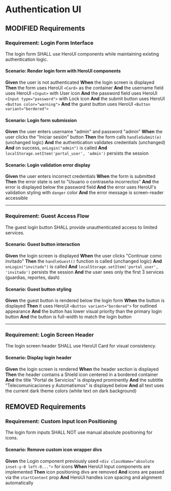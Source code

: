 # Authentication UI

## MODIFIED Requirements

### Requirement: Login Form Interface
The login form SHALL use HeroUI components while maintaining existing authentication logic.

#### Scenario: Render login form with HeroUI components
**Given** the user is not authenticated
**When** the login screen is displayed
**Then** the form uses HeroUI `<Card>` as the container
**And** the username field uses HeroUI `<Input>` with User icon
**And** the password field uses HeroUI `<Input type="password">` with Lock icon
**And** the submit button uses HeroUI `<Button color="warning">`
**And** the guest button uses HeroUI `<Button variant="bordered">`

#### Scenario: Login form submission
**Given** the user enters username "admin" and password "admin"
**When** the user clicks the "Iniciar sesión" button
**Then** the form calls `handleSubmit(e)` (unchanged logic)
**And** the authentication validates credentials (unchanged)
**And** on success, `onLogin("admin")` is called
**And** `localStorage.setItem('portal_user', 'admin')` persists the session

#### Scenario: Login validation error display
**Given** the user enters incorrect credentials
**When** the form is submitted
**Then** the error state is set to "Usuario o contraseña incorrectos"
**And** the error is displayed below the password field
**And** the error uses HeroUI's validation styling with `danger` color
**And** the error message is screen-reader accessible

---

### Requirement: Guest Access Flow
The guest login button SHALL provide unauthenticated access to limited services.

#### Scenario: Guest button interaction
**Given** the login screen is displayed
**When** the user clicks "Continuar como invitado"
**Then** the `handleGuest()` function is called (unchanged logic)
**And** `onLogin("invitado")` is called
**And** `localStorage.setItem('portal_user', 'invitado')` persists the session
**And** the user sees only the first 3 services (guardias, reportes, dash)

#### Scenario: Guest button styling
**Given** the guest button is rendered below the login form
**When** the button is displayed
**Then** it uses HeroUI `<Button variant="bordered">` for outlined appearance
**And** the button has lower visual priority than the primary login button
**And** the button is full-width to match the login button

---

### Requirement: Login Screen Header
The login screen header SHALL use HeroUI Card for visual consistency.

#### Scenario: Display login header
**Given** the login screen is rendered
**When** the header section is displayed
**Then** the header contains a Shield icon centered in a bordered container
**And** the title "Portal de Servicios" is displayed prominently
**And** the subtitle "Telecomunicaciones y Automatismos" is displayed below
**And** all text uses the current dark theme colors (white text on dark background)

## REMOVED Requirements

### Requirement: Custom Input Icon Positioning
The login form inputs SHALL NOT use manual absolute positioning for icons.

#### Scenario: Remove custom icon wrapper divs
**Given** the Login component previously used `<div className="absolute inset-y-0 left-0...">` for icons
**When** HeroUI Input components are implemented
**Then** icon positioning divs are removed
**And** icons are passed via the `startContent` prop
**And** HeroUI handles icon spacing and alignment automatically
